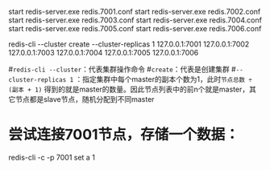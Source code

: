 start redis-server.exe  redis.7001.conf
start redis-server.exe  redis.7002.conf
start redis-server.exe  redis.7003.conf
start redis-server.exe  redis.7004.conf
start redis-server.exe  redis.7005.conf
start redis-server.exe  redis.7006.conf

redis-cli --cluster create --cluster-replicas 1 127.0.0.1:7001 127.0.0.1:7002 127.0.0.1:7003 127.0.0.1:7004 127.0.0.1:7005 127.0.0.1:7006

#`redis-cli --cluster`：代表集群操作命令
#`create`：代表是创建集群
#`--cluster-replicas 1` ：指定集群中每个master的副本个数为1，此时`节点总数 ÷ (副本 + 1)` 得到的就是master的数量。因此节点列表中的前n个就是master，其它节点都是slave节点，随机分配到不同master

# 尝试连接7001节点，存储一个数据：
redis-cli -c -p 7001
set a 1